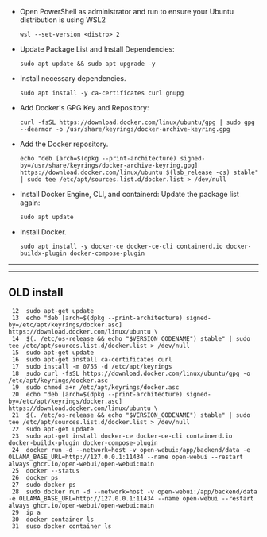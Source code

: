 


- Open PowerShell as administrator and run to ensure your Ubuntu distribution is using WSL2
  ```
  wsl --set-version <distro> 2
  ```
- Update Package List and Install Dependencies:
  ```
  sudo apt update && sudo apt upgrade -y
  ```
- Install necessary dependencies.
  ```
  sudo apt install -y ca-certificates curl gnupg
  ```
- Add Docker's GPG Key and Repository:
  ```
  curl -fsSL https://download.docker.com/linux/ubuntu/gpg | sudo gpg --dearmor -o /usr/share/keyrings/docker-archive-keyring.gpg
  ```
- Add the Docker repository.
  ```
  echo "deb [arch=$(dpkg --print-architecture) signed-by=/usr/share/keyrings/docker-archive-keyring.gpg] https://download.docker.com/linux/ubuntu $(lsb_release -cs) stable" | sudo tee /etc/apt/sources.list.d/docker.list > /dev/null
  ```
- Install Docker Engine, CLI, and containerd: Update the package list again:
  ```
  sudo apt update
  ```
- Install Docker.
  ```
  sudo apt install -y docker-ce docker-ce-cli containerd.io docker-buildx-plugin docker-compose-plugin
  ```

---
---
OLD install
---

```
 12  sudo apt-get update
 13  echo "deb [arch=$(dpkg --print-architecture) signed-by=/etc/apt/keyrings/docker.asc] https://download.docker.com/linux/ubuntu \
 14  $(. /etc/os-release && echo "$VERSION_CODENAME") stable" | sudo tee /etc/apt/sources.list.d/docker.list > /dev/null
 15  sudo apt-get update
 16  sudo apt-get install ca-certificates curl
 17  sudo install -m 0755 -d /etc/apt/keyrings
 18  sudo curl -fsSL https://download.docker.com/linux/ubuntu/gpg -o /etc/apt/keyrings/docker.asc
 19  sudo chmod a+r /etc/apt/keyrings/docker.asc
 20  echo "deb [arch=$(dpkg --print-architecture) signed-by=/etc/apt/keyrings/docker.asc] https://download.docker.com/linux/ubuntu \
 21  $(. /etc/os-release && echo "$VERSION_CODENAME") stable" | sudo tee /etc/apt/sources.list.d/docker.list > /dev/null
 22  sudo apt-get update
 23  sudo apt-get install docker-ce docker-ce-cli containerd.io docker-buildx-plugin docker-compose-plugin
 24  docker run -d --network=host -v open-webui:/app/backend/data -e OLLAMA_BASE_URL=http://127.0.0.1:11434 --name open-webui --restart always ghcr.io/open-webui/open-webui:main
 25  docker --status
 26  docker ps
 27  sudo docker ps
 28  sudo docker run -d --network=host -v open-webui:/app/backend/data -e OLLAMA_BASE_URL=http://127.0.0.1:11434 --name open-webui --restart always ghcr.io/open-webui/open-webui:main
 29  ip a
 30  docker container ls
 31  suso docker container ls
```
